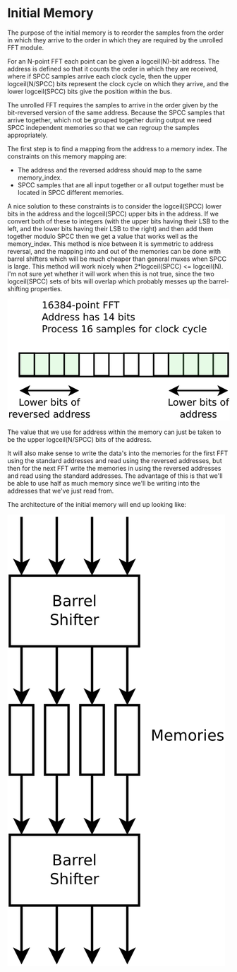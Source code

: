 # Initial Memory

The purpose of the initial memory is to reorder the samples from the
order in which they arrive to the order in which they are required by
the unrolled FFT module.

For an N-point FFT each point can be given a logceil(N)-bit address.
The address is defined so that it counts the order in which they are
received, where if SPCC samples arrive each clock cycle, then the
upper logceil(N/SPCC) bits represent the clock cycle on which they
arrive, and the lower logceil(SPCC) bits give the position within the
bus.

The unrolled FFT requires the samples to arrive in the order given by
the bit-reversed version of the same address. Because the SPCC samples
that arrive together, which not be grouped together during output we
need SPCC independent memories so that we can regroup the samples
appropriately.

The first step is to find a mapping from the address to a memory
index. The constraints on this memory mapping are:

 - The address and the reversed address should map to the same memory_index.
 - SPCC samples that are all input together or all output together must be located
   in SPCC different memories.
   
A nice solution to these constraints is to consider the logceil(SPCC)
lower bits in the address and the logceil(SPCC) upper bits in the
address. If we convert both of these to integers (with the upper bits
having their LSB to the left, and the lower bits having their LSB to
the right) and then add them together modulo SPCC then we get a value
that works well as the memory_index. This method is nice between it is
symmetric to address reversal, and the mapping into and out of the
memories can be done with barrel shifters which will be much cheaper
than general muxes when SPCC is large.  This method will work nicely
when 2*logceil(SPCC) <= logceil(N).  I'm not sure yet whether it will
work when this is not true, since the two logceil(SPCC) sets of bits
will overlap which probably messes up the barrel-shifting properties.

![Address ranges](address.svg)

The value that we use for address within the memory can just be taken
to be the upper logceil(N/SPCC) bits of the address.

It will also make sense to write the data's into the memories for the
first FFT using the standard addresses and read using the reversed
addresses, but then for the next FFT write the memories in using the
reversed addresses and read using the standard addresses.  The advantage
of this is that we'll be able to use half as much memory since we'll be
writing into the addresses that we've just read from.

The architecture of the initial memory will end up looking like:

![Address ranges](initial_memory.svg)

